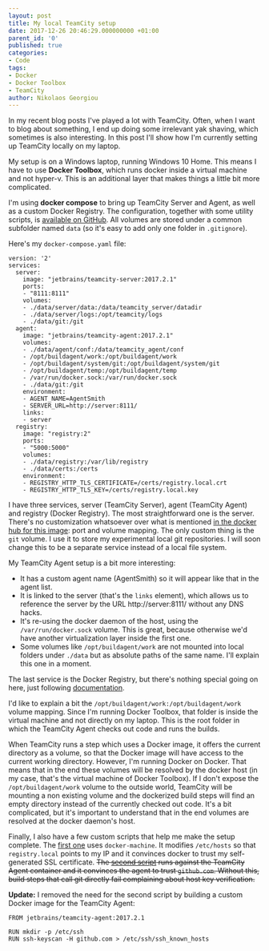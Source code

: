 ```yaml
---
layout: post
title: My local TeamCity setup
date: 2017-12-26 20:46:29.000000000 +01:00
parent_id: '0'
published: true
categories:
- Code
tags:
- Docker
- Docker Toolbox
- TeamCity
author: Nikolaos Georgiou
---
```


In my recent blog posts I've played a lot with TeamCity. Often, when I want to blog about something, I end up doing some irrelevant yak shaving, which sometimes is also interesting. In this post I'll show how I'm currently setting up TeamCity locally on my laptop.

<!--more-->

My setup is on a Windows laptop, running Windows 10 Home. This means I have to use <strong>Docker Toolbox</strong>, which runs docker inside a virtual machine and not hyper-v. This is an additional layer that makes things a little bit more complicated.

I'm using <strong>docker compose</strong> to bring up TeamCity Server and Agent, as well as a custom Docker Registry. The configuration, together with some utility scripts, is <a href="https://github.com/ngeor/teamcity-playground">available on GitHub</a>. All volumes are stored under a common subfolder named <code>data</code> (so it's easy to add only one folder in <code>.gitignore</code>).

Here's my <code>docker-compose.yaml</code> file:

```
version: '2'
services:
  server:
    image: "jetbrains/teamcity-server:2017.2.1"
    ports:
    - "8111:8111"
    volumes:
    - ./data/server/data:/data/teamcity_server/datadir
    - ./data/server/logs:/opt/teamcity/logs
    - ./data/git:/git
  agent:
    image: "jetbrains/teamcity-agent:2017.2.1"
    volumes:
    - ./data/agent/conf:/data/teamcity_agent/conf
    - /opt/buildagent/work:/opt/buildagent/work
    - /opt/buildagent/system/git:/opt/buildagent/system/git
    - /opt/buildagent/temp:/opt/buildagent/temp
    - /var/run/docker.sock:/var/run/docker.sock
    - ./data/git:/git
    environment:
    - AGENT_NAME=AgentSmith
    - SERVER_URL=http://server:8111/
    links:
    - server
  registry:
    image: "registry:2"
    ports:
    - "5000:5000"
    volumes:
    - ./data/registry:/var/lib/registry
    - ./data/certs:/certs
    environment:
    - REGISTRY_HTTP_TLS_CERTIFICATE=/certs/registry.local.crt
    - REGISTRY_HTTP_TLS_KEY=/certs/registry.local.key
```

I have three services, server (TeamCity Server), agent (TeamCity Agent) and registry (Docker Registry). The most straightforward one is the server. There's no customization whatsoever over what is mentioned <a href="https://hub.docker.com/r/jetbrains/teamcity-server/">in the docker hub for this image</a>: port and volume mapping. The only custom thing is the <code>git</code> volume. I use it to store my experimental local git repositories. I will soon change this to be a separate service instead of a local file system.

My TeamCity Agent setup is a bit more interesting:
<ul>
<li>It has a custom agent name (AgentSmith) so it will appear like that in the agent list.</li>
<li>It is linked to the server (that's the <code>links</code> element), which allows us to reference the server by the URL http://server:8111/ without any DNS hacks.</li>
<li>It's re-using the docker daemon of the host, using the <code>/var/run/docker.sock</code> volume. This is great, because otherwise we'd have another virtualization layer inside the first one.</li>
<li>Some volumes like <code>/opt/buildagent/work</code> are not mounted into local folders under <code>./data</code> but as absolute paths of the same name. I'll explain this one in a moment.</li>
</ul>

The last service is the Docker Registry, but there's nothing special going on here, just following <a href="https://docs.docker.com/registry/insecure/#use-self-signed-certificates">documentation</a>.

I'd like to explain a bit the <code>/opt/buildagent/work:/opt/buildagent/work</code> volume mapping. Since I'm running Docker Toolbox, that folder is inside the virtual machine and not directly on my laptop. This is the root folder in which the TeamCity Agent checks out code and runs the builds.

When TeamCity runs a step which uses a Docker image, it offers the current directory as a volume, so that the Docker image will have access to the current working directory. However, I'm running Docker on Docker. That means that in the end these volumes will be resolved by the docker host (in my case, that's the virtual machine of Docker Toolbox). If I don't expose the <code>/opt/buildagent/work</code> volume to the outside world, TeamCity will be mounting a non existing volume and the dockerized build steps will find an empty directory instead of the currently checked out code. It's a bit complicated, but it's important to understand that in the end volumes are resolved at the docker daemon's host.

Finally, I also have a few custom scripts that help me make the setup complete. The <a href="https://github.com/ngeor/teamcity-playground/blob/master/docker-toolbox-provision.sh">first one</a> uses <code>docker-machine</code>. It modifies <code>/etc/hosts</code> so that <code>registry.local</code> points to my IP and it convinces docker to trust my self-generated SSL certificate. <del datetime="2017-12-27T07:46:21+01:00">The <a href="https://github.com/ngeor/teamcity-playground/blob/master/provision-teamcity-agent.sh">second script</a> runs against the TeamCity Agent container and it convinces the agent to trust <code>github.com</code>. Without this, build steps that call git directly fail complaining about host key verification.</del>

<strong>Update:</strong> I removed the need for the second script by building a custom Docker image for the TeamCity Agent:

```
FROM jetbrains/teamcity-agent:2017.2.1

RUN mkdir -p /etc/ssh
RUN ssh-keyscan -H github.com > /etc/ssh/ssh_known_hosts
```

